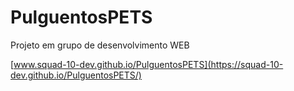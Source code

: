# PulguentosPETS
Projeto em grupo de desenvolvimento WEB

[www.squad-10-dev.github.io/PulguentosPETS](https://squad-10-dev.github.io/PulguentosPETS/)
